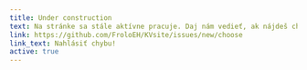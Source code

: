 ```yaml
---
title: Under construction
text: Na stránke sa stále aktívne pracuje. Daj nám vedieť, ak nájdeš chybu. Ďakujeme!
link: https://github.com/FroloEH/KVsite/issues/new/choose
link_text: Nahlásiť chybu!
active: true
---
```

